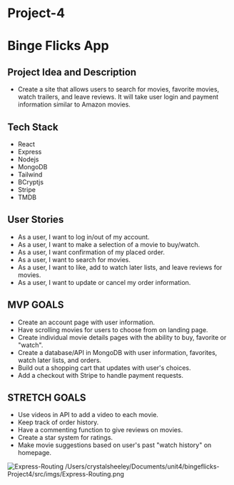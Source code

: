 # Project-4

# Binge Flicks App

## Project Idea and Description
- Create a site that allows users to search for movies, favorite movies, watch trailers, and leave reviews. It will take user login and payment information similar to Amazon movies. 

## Tech Stack

- React
- Express
- Nodejs
- MongoDB
- Tailwind
- BCryptjs
- Stripe
- TMDB

## User Stories

- As a user, I want to log in/out of my account.
- As a user, I want to make a selection of a movie to buy/watch. 
- As a user, I want confirmation of my placed order.
- As a user, I want to search for movies.
- As a user, I want to like, add to watch later lists, and leave reviews for movies.
- As a user, I want to update or cancel my order information.

## MVP GOALS

- Create an account page with user information.
- Have scrolling movies for users to choose from on landing page.
- Create individual movie details pages with the ability to buy, favorite or "watch".
- Create a database/API in MongoDB with user information, favorites, watch later lists, and orders.
- Build out a shopping cart that updates with user's choices.
- Add a checkout with Stripe to handle payment requests. 


## STRETCH GOALS
- Use videos in API to add a video to each movie.
- Keep track of order history.
- Have a commenting function to give reviews on movies.
- Create a star system for ratings.
- Make movie suggestions based on user's past "watch history" on homepage.

![Express-Routing](./imgs/Express-Routing.png)
/Users/crystalsheeley/Documents/unit4/bingeflicks-Project4/src/imgs/Express-Routing.png
